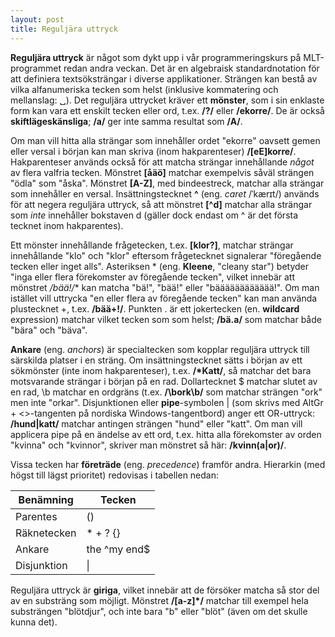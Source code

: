 ```yaml
---
layout: post
title: Reguljära uttryck
---
```


**Reguljära uttryck** är något som dykt upp i vår programmeringskurs på MLT-programmet redan andra veckan. Det är en algebraisk standardnotation för att definiera textsöksträngar i diverse applikationer. Strängen kan bestå av vilka alfanumeriska tecken som helst (inklusive kommatering och mellanslag: ␣). Det reguljära uttrycket kräver ett **mönster**, som i sin enklaste form kan vara ett enskilt tecken eller ord, t.ex. **/?/** eller **/ekorre/**. De är också **skiftlägeskänsliga**; **/a/** ger inte samma resultat som **/A/**.         

Om man vill hitta alla strängar som innehåller ordet "ekorre" oavsett gemen eller versal i början kan man skriva (inom hakparenteser) **/[eE]korre/**. Hakparenteser används också för att matcha strängar innehållande *något* av flera valfria tecken. Mönstret **[åäö]** matchar exempelvis såväl strängen "ödla" som "åska". Mönstret **[A-Z]**, med bindeestreck, matchar alla strängar som innehåller en versal. Insättningstecknet **^** (eng. *caret* /ˈkærɪt/) används för att negera reguljära uttryck, så att mönstret **[^d]** matchar alla strängar som *inte* innehåller bokstaven d (gäller dock endast om ^ är det första tecknet inom hakparentes). 

Ett mönster innehållande frågetecken, t.ex. **[klor?]**, matchar strängar innehållande "klo" och "klor" eftersom frågetecknet signalerar "föregående tecken eller inget alls". Asteriksen * (eng. **Kleene**, "cleany star") betyder "inga eller flera förekomster av föregående tecken", vilket innebär att mönstret **/bää*!/** kan matcha "bä!", "bää!" eller "bääääääääääää!". Om man istället vill uttrycka "en eller flera av föregående tecken" kan man använda plustecknet +, t.ex. **/bää+!/**. Punkten . är ett jokertecken (en. **wildcard** expression) matchar vilket tecken som som helst; **/bä.a/** som matchar både "bära" och "bäva".
        
**Ankare** (eng. *anchors*) är specialtecken som kopplar reguljära uttryck till särskilda platser i en sträng. Om insättningstecknet sätts i början av ett sökmönster (inte inom hakparenteser), t.ex. **/\*Katt/**, så matchar det bara motsvarande strängar i början på en rad. Dollartecknet $ matchar slutet av en rad, \b matchar en ordgräns (t.ex. **/\bork\b/** som matchar strängen "ork" men inte "orkar". Disjunktionen eller **pipe**-symbolen \| (som skrivs med AltGr + <>-tangenten på nordiska Windows-tangentbord) anger ett OR-uttryck: **/hund\|katt/** matchar antingen strängen "hund" eller "katt". Om man vill applicera pipe på en ändelse av ett ord, t.ex. hitta alla förekomster av orden "kvinna" och "kvinnor", skriver man mönstret så här: **/kvinn(a\|or)/**.

Vissa tecken har **företräde** (eng. *precedence*) framför andra. Hierarkin (med högst till lägst prioritet) redovisas i tabellen nedan: 

|Benämning          | Tecken       |
|-------------------|--------------|
| Parentes          | ()           |
| Räknetecken       | * + ? {}     |
| Ankare            | the ^my end$ |
| Disjunktion       |    \|        |

Reguljära uttryck är **giriga**, vilket innebär att de försöker matcha så stor del av en substräng som möjligt. Mönstret **/[a-z]\*/** matchar till exempel hela substrängen "blötdjur", och inte bara "b" eller "blöt" (även om det skulle kunna det).
